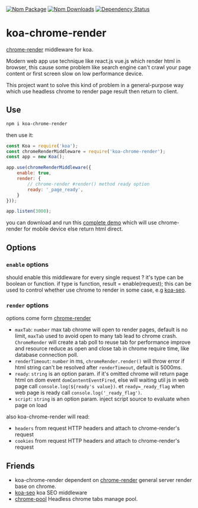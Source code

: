 [![Npm Package](https://img.shields.io/npm/v/koa-chrome-render.svg?style=flat-square)](https://www.npmjs.com/package/koa-chrome-render)
[![Npm Downloads](http://img.shields.io/npm/dm/koa-chrome-render.svg?style=flat-square)](https://www.npmjs.com/package/koa-chrome-render)
[![Dependency Status](https://david-dm.org/gwuhaolin/koa-chrome-render.svg?style=flat-square)](https://npmjs.org/package/koa-chrome-render)

# koa-chrome-render
[chrome-render](https://github.com/gwuhaolin/chrome-render) middleware for koa.

Modern web app use technique like react.js vue.js which render html in browser, this cause some problem like search engine can't crawl your page content or first screen slow on low performance device.

This project want to solve this kind of problem in a general-purpose way which use headless chrome to render page result then return to client.

## Use
```bash
npm i koa-chrome-render
```
then use it:
```js
const Koa = require('koa');
const chromeRenderMiddleware = require('koa-chrome-render');
const app = new Koa();

app.use(chromeRenderMiddleware({
    enable: true,
    render: {
        // chrome-render #render() method ready option
        ready: '_page_ready',
    }
}));

app.listen(3000);
```
you can download and run this [complete demo](./demo/main.js) which will use chrome-render for mobile device else return html direct.

## Options

### `enable` options
should enable this middleware for every single request ? it's type can be boolean or function.
if type is function, result = enable(request);
this can be used to control whether use chrome to render in some case, e.g [koa-seo](https://github.com/gwuhaolin/koa-seo).

### `render` options
options come form [chrome-render](https://github.com/gwuhaolin/chrome-render#chromerendernew-method-support-options)
- `maxTab`: `number` max tab chrome will open to render pages, default is no limit, `maxTab` used to avoid open to many tab lead to chrome crash. `ChromeRender` will create a tab poll to reuse tab for performance improve and resource reduce as open and close tab in chrome require time, like database connection poll. 
- `renderTimeout`: `number` in ms, `chromeRender.render()` will throw error if html string can't be resolved after `renderTimeout`, default is 5000ms.
- `ready`: `string` is an option param. if it's omitted chrome will return page html on dom event `domContentEventFired`, else will waiting util js in web page call `console.log(${ready's value})`. et `ready=_ready_flag` when web page is ready call `console.log('_ready_flag')`.
- `script`: `string` is an option param. inject script source to evaluate when page on load

also koa-chrome-render will read:
- `headers` from request HTTP headers and attach to chrome-render's request
- `cookies` from request HTTP headers and attach to chrome-render's request

## Friends
- koa-chrome-render dependent on [chrome-render](https://github.com/gwuhaolin/chrome-render) general server render base on chrome.
- [koa-seo](https://github.com/gwuhaolin/koa-seo) koa SEO middleware
- [chrome-pool](https://github.com/gwuhaolin/chrome-pool) Headless chrome tabs manage pool.
